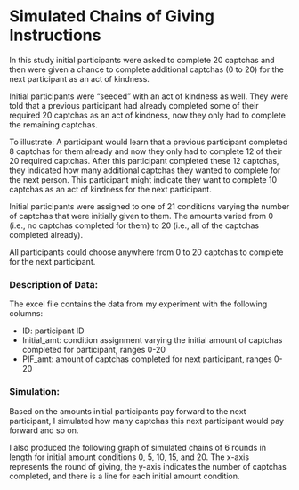 # Simulated Chains of Giving Instructions 

In this study initial participants were asked to complete 20 captchas and then were given a chance to complete additional captchas (0 to 20) for the next participant as an act of kindness. 

Initial participants were “seeded” with an act of kindness as well. They were told that a previous participant had already completed some of their required 20 captchas as an act of kindness, now they only had to complete the remaining captchas. 

To illustrate: A participant would learn that a previous participant completed 8 captchas for them already and now they only had to complete 12 of their 20 required captchas. After this participant completed these 12 captchas, they indicated how many additional captchas they wanted to complete for the next person. This participant might indicate they want to complete 10 captchas as an act of kindness for the next participant. 

Initial participants were assigned to one of 21 conditions varying the number of captchas that were initially given to them. The amounts varied from 0 (i.e., no captchas completed for them) to 20 (i.e., all of the captchas completed already). 

All participants could choose anywhere from 0 to 20 captchas to complete for the next participant. 

### Description of Data:

The excel file contains the data from my experiment with the following columns:
- ID: participant ID
- Initial_amt: condition assignment varying the initial amount of captchas completed for participant, ranges 0-20
- PIF_amt: amount of captchas completed for next participant, ranges 0-20 

### Simulation:

Based on the amounts initial participants pay forward to the next participant, I simulated how many captchas this next participant would pay forward and so on. 

I also produced the following graph of simulated chains of 6 rounds in length for initial amount conditions 0, 5, 10, 15, and 20. The x-axis represents the round of giving, the y-axis indicates the number of captchas completed, and there is a line for each initial amount condition.
